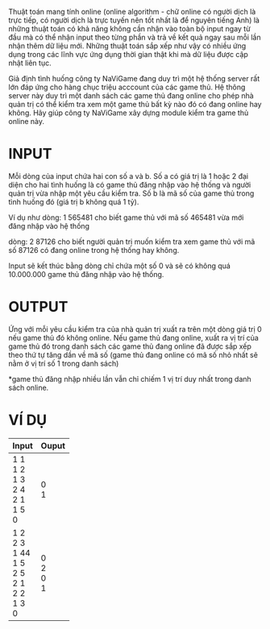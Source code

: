 Thuật toán mang tính online (online algorithm - chữ online có người dịch là trực tiếp, có người dịch là trực tuyến nên tốt nhất là để nguyên tiếng Anh) là những thuật toán có khả năng không cần nhận vào toàn bộ input ngay từ đầu mà có thể nhận input theo từng phần và trả về kết quả ngay sau mỗi lần nhận thêm dữ liệu mới. Những thuật toán sắp xếp như vậy có nhiều ứng dụng trong các lĩnh vực ứng dụng thời gian thật khi mà dữ liệu được cập nhật liên tục.

Giả định tình huống công ty NaViGame đang duy trì một hệ thống server rất lớn đáp ứng cho hàng chục triệu acccount của các game thủ. Hệ thông server này duy trì một danh sách các game thủ đang online cho phép nhà quản trị có thể kiểm tra xem một game thủ bất kỳ nào đó có đang online hay không. Hãy giúp công ty NaViGame xây dựng module kiểm tra game thủ online này.

# INPUT
Mỗi dòng của input chứa hai con số a và b. Số a có giá trị là 1 hoặc 2 đại diện cho hai tình huống là có game thủ đăng nhập vào hệ thống và người quản trị vừa nhập một yêu cầu kiểm tra. Số b là mã số của game thủ trong tình huống đó (giá trị b không quá 1 tỷ).

Ví dụ như dòng: 1 565481 cho biết game thủ với mã số 465481 vừa mới đăng nhập vào hệ thống

dòng: 2 87126 cho biết người quản trị muốn kiểm tra xem game thủ với mã số 87126 có đang online trong hệ thống hay không.

Input sẽ kết thúc bằng dòng chỉ chứa một số 0 và sẽ có không quá 10.000.000 game thủ đăng nhập vào hệ thống.

# OUTPUT
Ứng với mỗi yêu cầu kiểm tra của nhà quản trị xuất ra trên một dòng giá trị 0 nếu game thủ đó không online. Nếu game thủ đang online, xuất ra vị trí của game thủ đó trong danh sách các game thủ đang online đã được sắp xếp theo thứ tự tăng dần về mã số (game thủ đang online có mã số nhỏ nhất sẽ nằm ở vị trí số 1 trong danh sách)

*game thủ đăng nhập nhiều lần vẫn chỉ chiếm 1 vị trí duy nhất trong danh sách online.

# VÍ DỤ

| Input                                             | Ouput |
|---------------------------------------------------|-------|
| 1 1 <br>1 2 <br> 1 3 <br> 2 4 <br> 2 1 <br> 1 5 <br> 0| 0 <br> 1  |
| 1 2<br>2 3<br>1 44<br>1 5<br>2 5<br>2 1<br>2 2<br>1 3<br> 0 | 0<br>2<br>0<br>1  |
